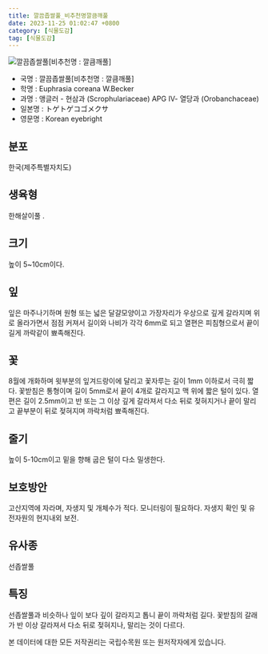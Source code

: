 ```yaml
---
title: 깔끔좁쌀풀_비추천명깔큼깨풀
date: 2023-11-25 01:02:47 +0800
category: [식물도감]
tag: [식물도감]
---
```




![깔끔좁쌀풀[비추천명 : 깔큼깨풀]](/fileUpload/plants/basic/Scrophulariaceae/Euphrasia/9473/2_th2.JPG)
- 국명 : 깔끔좁쌀풀[비추천명 : 깔큼깨풀]
- 학명 : Euphrasia coreana W.Becker
- 과명 : 앵글러 - 현삼과 (Scrophulariaceae) APG Ⅳ- 열당과 (Orobanchaceae)
- 일본명 : トゲトゲコゴメクサ
- 영문명 : Korean eyebright


## 분포
한국(제주특별자치도) 
## 생육형
한해살이풀 .
## 크기
높이 5~10cm이다.
## 잎
잎은 마주나기하며 원형 또는 넓은 달걀모양이고 가장자리가 우상으로 깊게 갈라지며 위로 올라가면서 점점 커져서 길이와 나비가 각각 6mm로 되고 열편은 피침형으로서 끝이 길게 까락같이 뾰족해진다.
## 꽃
8월에 개화하며 윗부분의 잎겨드랑이에 달리고 꽃자루는 길이 1mm 이하로서 극히 짧다. 꽃받침은 통형이며 길이 5mm로서 끝이 4개로 갈라지고 맥 위에 짧은 털이 있다. 열편은 길이 2.5mm이고 반 또는 그 이상 깊게 갈라져서 다소 뒤로 젖혀지거나 끝이 말리고 끝부분이 뒤로 젖혀지며 까락처럼 뾰족해진다.
## 줄기
높이 5-10cm이고 밑을 향해 굽은 털이 다소 밀생한다.
## 보호방안
고산지역에 자라며, 자생지 및 개체수가 적다. 모니터링이 필요하다. 자생지 확인 및 유전자원의 현지내외 보전.
## 유사종
선좁쌀풀
## 특징
선좁쌀풀과 비슷하나 잎이 보다 깊이 갈라지고 톱니 끝이 까락처럼 길다. 꽃받침의 갈래가 반 이상 갈라져서 다소 뒤로 젖혀지나, 말리는 것이 다르다.






본 데이터에 대한 모든 저작권리는 국립수목원 또는 원저작자에게 있습니다.
